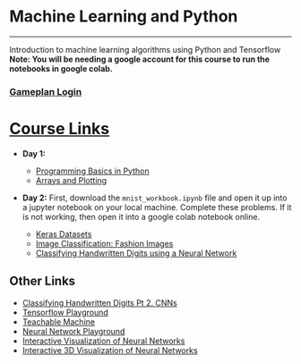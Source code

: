 # Machine Learning and Python
---
Introduction to machine learning algorithms using Python and Tensorflow
**Note: You will be needing a google account for this course to run the notebooks in google colab.**

### [Gameplan Login](https://gp4.idtech.com/StudentLoginStep1)

# <u>Course Links</u>

* **Day 1:**
   * [Programming Basics in Python](https://colab.research.google.com/drive/1NVLeJeSLDYCs6Ka07w7c6y9Z-D2PHF3x?usp=sharing)
   * [Arrays and Plotting](https://colab.research.google.com/drive/1KNdPbHG_ZFKqA_7RbhLRnD82G709enTm?usp=sharing)

     
* **Day 2:**
    First, download the `mnist_workbook.ipynb` file and open it up into a jupyter notebook on your local machine. Complete these problems. If it is not working,
  then open it into a google colab notebook online.
  
   * [Keras Datasets](https://keras.io/api/datasets/)
   * [Image Classification: Fashion Images](https://colab.research.google.com/drive/1vngLia9dYcOfGNf1rmjk17Z5R6t4iMy2?usp=sharing)
   * [Classifying Handwritten Digits using a Neural Network](https://colab.research.google.com/drive/1a7iimWQ6pG0-9_9uKf5kD-kl0_KdrUHr?usp=sharing)


## Other Links
* [Classifying Handwritten Digits Pt 2. CNNs](https://colab.research.google.com/drive/1RSq3uGKbeUGxQkmJm1w51d7IbaKrQhew?usp=sharing)
* [Tensorflow Playground](https://playground.tensorflow.org/#activation=tanh&batchSize=10&dataset=circle&regDataset=reg-plane&learningRate=0.03&regularizationRate=0&noise=0&networkShape=4,2&seed=0.86234&showTestData=false&discretize=false&percTrainData=50&x=true&y=true&xTimesY=false&xSquared=false&ySquared=false&cosX=false&sinX=false&cosY=false&sinY=false&collectStats=false&problem=classification&initZero=false&hideText=false)
* [Teachable Machine](https://teachablemachine.withgoogle.com/)
* [Neural Network Playground](https://nnplayground.com/)
* [Interactive Visualization of Neural Networks](http://experiments.mostafa.io/public/ffbpann/)
* [Interactive 3D Visualization of Neural Networks](https://adamharley.com/nn_vis/mlp/3d.html)
